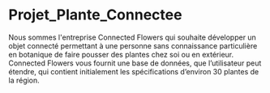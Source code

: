 # Projet_Plante_Connectee
Nous sommes l'entreprise Connected Flowers qui souhaite développer un objet connecté permettant à une personne sans connaissance particulière en botanique de faire pousser des plantes chez soi ou en extérieur. Connected Flowers vous fournit une base de données, que l’utilisateur peut étendre, qui contient initialement les spécifications d’environ 30 plantes de la région. 
